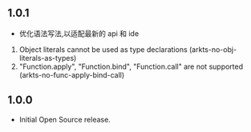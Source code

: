 ## 1.0.1

* 优化语法写法,以适配最新的 api 和 ide
1. Object literals cannot be used as type declarations (arkts-no-obj-literals-as-types)
2. "Function.apply", "Function.bind", "Function.call" are not supported (arkts-no-func-apply-bind-call)

## 1.0.0

* Initial Open Source release.

